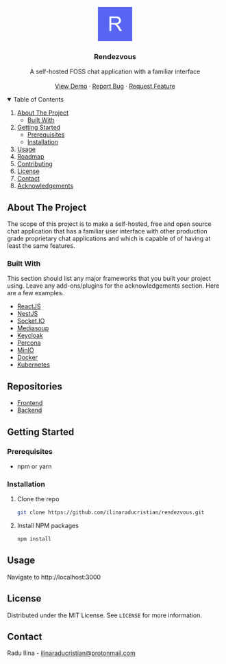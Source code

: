 <p align="center">
  <a href="https://github.com/ilinaraducristian/ilinaraducristian.github.io">
    <img src="logo256.png" alt="Logo" width="80" height="80">
  </a>

  <h3 align="center">Rendezvous</h3>

  <p align="center">
    A self-hosted FOSS chat application with a familiar interface
    <br />
    <br />
    <a href="https://ilinaraducristian.github.io/">View Demo</a>
    ·
    <a href="https://github.com/ilinaraducristian/ilinaraducristian.github.io/issues">Report Bug</a>
    ·
    <a href="https://github.com/ilinaraducristian/ilinaraducristian.github.io/issues">Request Feature</a>
  </p>
</p>

<details open="open">
  <summary>Table of Contents</summary>
  <ol>
    <li>
      <a href="#about-the-project">About The Project</a>
      <ul>
        <li><a href="#built-with">Built With</a></li>
      </ul>
    </li>
    <li>
      <a href="#getting-started">Getting Started</a>
      <ul>
        <li><a href="#prerequisites">Prerequisites</a></li>
        <li><a href="#installation">Installation</a></li>
      </ul>
    </li>
    <li><a href="#usage">Usage</a></li>
    <li><a href="#roadmap">Roadmap</a></li>
    <li><a href="#contributing">Contributing</a></li>
    <li><a href="#license">License</a></li>
    <li><a href="#contact">Contact</a></li>
    <li><a href="#acknowledgements">Acknowledgements</a></li>
  </ol>
</details>

## About The Project

The scope of this project is to make a self-hosted, free and open source chat application that has a familiar user interface with other production grade proprietary chat applications and which is capable of of having at least the same features.

### Built With

This section should list any major frameworks that you built your project using. Leave any add-ons/plugins for the acknowledgements section. Here are a few examples.
* [ReactJS](https://reactjs.org/)
* [NestJS](https://nestjs.com/)
* [Socket.IO](https://socket.io/)
* [Mediasoup](https://mediasoup.org/)
* [Keycloak](https://www.keycloak.org/)
* [Percona](https://www.percona.com/)
* [MinIO](https://min.io/)
* [Docker](https://www.docker.com/)
* [Kubernetes](https://kubernetes.io/)

## Repositories
* [Frontend](https://github.com/ilinaraducristian/rendezvous)
* [Backend](https://github.com/ilinaraducristian/rendezvous-api)

## Getting Started

### Prerequisites

* npm or yarn

### Installation

1. Clone the repo
   ```sh
   git clone https://github.com/ilinaraducristian/rendezvous.git
   ```
2. Install NPM packages
   ```sh
   npm install
   ```

## Usage

Navigate to http://localhost:3000

## License

Distributed under the MIT License. See `LICENSE` for more information.

## Contact

Radu Ilina - ilinaraducristian@protonmail.com
